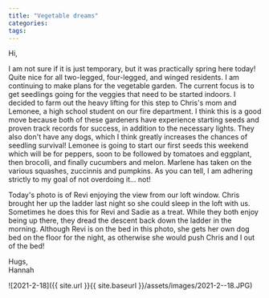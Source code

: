 ```yaml
---
title: "Vegetable dreams"
categories:
tags:
---
```


Hi,

I am not sure if it is just temporary, but it was practically spring here today! Quite nice for all two-legged, four-legged, and winged residents. I am continuing to make plans for the vegetable garden. The current focus is to get seedlings going for the veggies that need to be started indoors. I decided to farm out the heavy lifting for this step to Chris's mom and Lemonee, a high school student on our fire department. I think this is a good move because both of these gardeners have experience starting seeds and proven track records for success, in addition to the necessary lights. They also don't have any dogs, which I think greatly increases the chances of seedling survival! Lemonee is going to start our first seeds this weekend which will be for peppers, soon to be followed by tomatoes and eggplant, then brocolli, and finally cucumbers and melon. Marlene has taken on the various squashes, zuccinnis and pumpkins. As you can tell, I am adhering strictly to my goal of not overdoing it... not! 

Today's photo is of Revi enjoying the view from our loft window. Chris brought her up the ladder last night so she could sleep in the loft with us. Sometimes he does this for Revi and Sadie as a treat. While they both enjoy being up there, they dread the descent back down the ladder in the morning. Although Revi is on the bed in this photo, she gets her own dog bed on the floor for the night, as otherwise she would push Chris and I out of the bed!

Hugs,<br />
Hannah

![2021-2-18]({{ site.url }}{{ site.baseurl }}/assets/images/2021-2--18.JPG)
